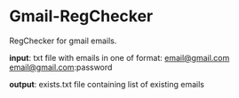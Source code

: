 # Gmail-RegChecker
RegChecker for gmail emails. 

<b>input</b>: txt file with emails in one of format:
  email@gmail.com
  email@gmail.com:password
  
<b>output</b>: exists.txt file containing list of existing emails 
